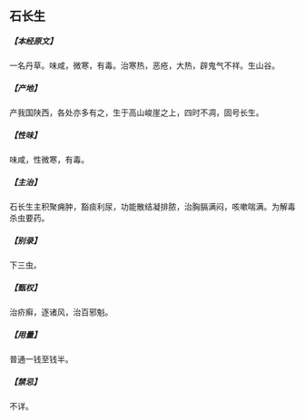 ## 石长生

##### 【本经原文】
一名丹草。味咸，微寒，有毒。治寒热，恶疮，大热，辟鬼气不祥。生山谷。
##### 【产地】
产我国陕西，各处亦多有之，生于高山峻崖之上，四时不凋，固号长生。
##### 【性味】
味咸，性微寒，有毒。
##### 【主治】
石长生主积聚痈肿，豁痰利尿，功能散结凝排脓，治胸膈满闷，咳嗽喘满。为解毒杀虫要药。
##### 【别录】
下三虫。
##### 【甄权】
治疥癣，逐诸风，治百邪魁。
##### 【用量】
普通一钱至钱半。
##### 【禁忌】
不详。